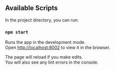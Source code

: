 ## Available Scripts

In the project directory, you can run:

### `npm start`

Runs the app in the development mode.\
Open [http://localhost:8002](http://localhost:8002) to view it in the browser.

The page will reload if you make edits.\
You will also see any lint errors in the console.
